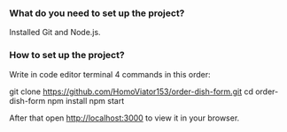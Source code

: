 ### What do you need to set up the project?

Installed Git and Node.js.

### How to set up the project?

Write in code editor terminal 4 commands in this order:

git clone https://github.com/HomoViator153/order-dish-form.git
cd order-dish-form
npm install
npm start

After that open [http://localhost:3000](http://localhost:3000) to view it in your browser.
